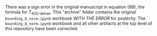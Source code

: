 There was a sign error in the original manuscript in equation (86), the formula for $T_{4[3]\text{-dense}}$.  This "archive" folder contains the original `bounding_A_norm.ipynb` workbook *WITH THE ERROR* for posterity.  The `bounding_A_norm.ipynb` workbook and all other artifacts at the top level of this repository have been corrected.




